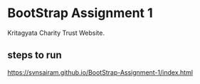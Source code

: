 # BootStrap Assignment 1
Kritagyata Charity Trust Website.
## steps to run
https://svnsairam.github.io/BootStrap-Assignment-1/index.html
